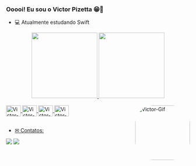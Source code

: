 ### Ooooi! Eu sou o Victor Pizetta 😁👋

- 💻 Atualmente estudando Swift

<div align="center">
  <a href="https://github.com/VictorPz">
  <img height="180em" src="https://github-readme-stats.vercel.app/api?username=VictorPz&show_icons=true&theme=tokyonight&include_all_commits=true&count_private=true"/>
  <img height="180em" src="https://github-readme-stats.vercel.app/api/top-langs/?username=VictorPz&layout=compact&langs_count=7&theme=tokyonight"/>
</div>
<div style="display: inline_block"><br>
  <img align="center" alt="Victor-Swift" height="30" width="40" src="https://cdn.jsdelivr.net/gh/devicons/devicon/icons/swift/swift-original.svg">
  <img align="center" alt="Victor-Apple" height="30" width="40" src="https://cdn.jsdelivr.net/gh/devicons/devicon/icons/apple/apple-original.svg">
  <img align="center" alt="Victor-Git" height="30" width="40" src="https://cdn.jsdelivr.net/gh/devicons/devicon/icons/github/github-original-wordmark.svg">
  <img align="center" alt="Victor-Java" height="30" width="40" src="https://cdn.jsdelivr.net/gh/devicons/devicon/icons/java/java-original.svg">
  <img align="right" alt="Victor-Gif" height="150" style="border-radius:50px;" src="https://images-ext-2.discordapp.net/external/z7LaK04fQcIzuOLUOiasONaJAuXtc3QrXJMDfS_Vpvk/https/giffiles.alphacoders.com/297/2970.gif">
</div>

##
  
- ✉ Contatos:
  
<div>
  <a href = "mailto:joao.victor07.br2@gmail.com"><img src="https://img.shields.io/badge/Gmail-D14836?style=for-the-badge&logo=gmail&logoColor=white" target="_blank"></a>
  <a href = "https://www.linkedin.com/in/jvictor-pizetta/"><img src="https://img.shields.io/badge/LinkedIn-0077B5?style=for-the-badge&logo=linkedin&logoColor=white" target="_blank"></a>
  
</div>
